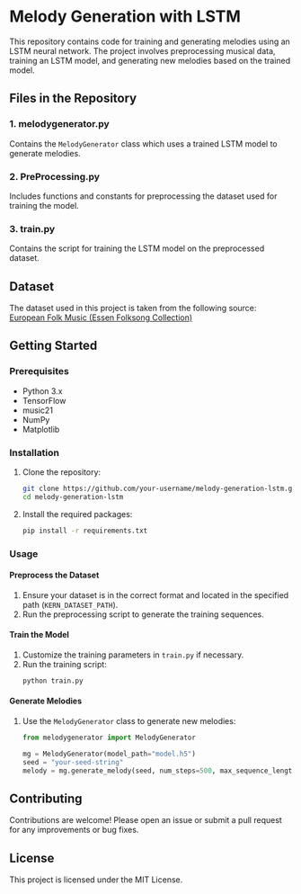 # Melody Generation with LSTM

This repository contains code for training and generating melodies using an LSTM neural network. The project involves preprocessing musical data, training an LSTM model, and generating new melodies based on the trained model.

## Files in the Repository

### 1. melodygenerator.py
Contains the `MelodyGenerator` class which uses a trained LSTM model to generate melodies.

### 2. PreProcessing.py
Includes functions and constants for preprocessing the dataset used for training the model.

### 3. train.py
Contains the script for training the LSTM model on the preprocessed dataset.

## Dataset

The dataset used in this project is taken from the following source:
[European Folk Music (Essen Folksong Collection)](https://kern.humdrum.org/cgi-bin/browse?l=essen/europa/deutschl)

## Getting Started

### Prerequisites
- Python 3.x
- TensorFlow
- music21
- NumPy
- Matplotlib

### Installation
1. Clone the repository:
    ```sh
    git clone https://github.com/your-username/melody-generation-lstm.git
    cd melody-generation-lstm
    ```
2. Install the required packages:
    ```sh
    pip install -r requirements.txt
    ```

### Usage

#### Preprocess the Dataset
1. Ensure your dataset is in the correct format and located in the specified path (`KERN_DATASET_PATH`).
2. Run the preprocessing script to generate the training sequences.

#### Train the Model
1. Customize the training parameters in `train.py` if necessary.
2. Run the training script:
    ```sh
    python train.py
    ```

#### Generate Melodies
1. Use the `MelodyGenerator` class to generate new melodies:
    ```python
    from melodygenerator import MelodyGenerator
    
    mg = MelodyGenerator(model_path="model.h5")
    seed = "your-seed-string"
    melody = mg.generate_melody(seed, num_steps=500, max_sequence_length=64, temperature=1.0)
    ```

## Contributing
Contributions are welcome! Please open an issue or submit a pull request for any improvements or bug fixes.

## License
This project is licensed under the MIT License.
